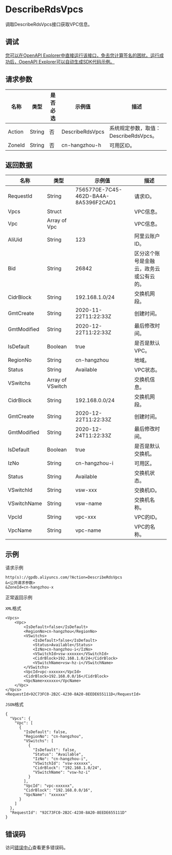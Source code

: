 # DescribeRdsVpcs

调取DescribeRdsVpcs接口获取VPC信息。

## 调试

[您可以在OpenAPI Explorer中直接运行该接口，免去您计算签名的困扰。运行成功后，OpenAPI Explorer可以自动生成SDK代码示例。](https://api.aliyun.com/#product=gpdb&api=DescribeRdsVpcs&type=RPC&version=2016-05-03)

## 请求参数

|名称|类型|是否必选|示例值|描述|
|--|--|----|---|--|
|Action|String|否|DescribeRdsVpcs|系统规定参数，取值： DescribeRdsVpcs。 |
|ZoneId|String|否|cn-hangzhou-h|可用区ID。 |

## 返回数据

|名称|类型|示例值|描述|
|--|--|---|--|
|RequestId|String|7565770E-7C45-462D-BA4A-8A5396F2CAD1|请求ID。 |
|Vpcs|Struct| |VPC信息。 |
|Vpc|Array of Vpc| |VPC信息。 |
|AliUid|String|123|阿里云账户ID。 |
|Bid|String|26842|区分这个账号是金融云，政务云或公有云的。 |
|CidrBlock|String|192.168.1.0/24|交换机网段。 |
|GmtCreate|String|2020-11-22T11:22:33Z|创建时间。 |
|GmtModified|String|2020-12-22T11:22:33Z|最后修改时间。 |
|IsDefault|Boolean|true|是否是默认VPC。 |
|RegionNo|String|cn-hangzhou|地域。 |
|Status|String|Available|VPC状态。 |
|VSwitchs|Array of VSwitch| |交换机信息。 |
|CidrBlock|String|192.168.0.0/24|交换机网段。 |
|GmtCreate|String|2020-12-22T11:22:33Z|创建时间。 |
|GmtModified|String|2020-12-24T11:22:33Z|最后修改时间。 |
|IsDefault|Boolean|true|是否是默认交换机。 |
|IzNo|String|cn-hangzhou-i|可用区。 |
|Status|String|Available|交换机状态。 |
|VSwitchId|String|vsw-xxx|交换机ID。 |
|VSwitchName|String|vsw-name|交换机名称。 |
|VpcId|String|vpc-xxx|VPC的ID。 |
|VpcName|String|vpc-name|VPC的名称。 |

## 示例

请求示例

```
http(s)://gpdb.aliyuncs.com/?Action=DescribeRdsVpcs
&<公共请求参数>
&ZoneId=cn-hangzhou-x
```

正常返回示例

`XML`格式

```
<Vpcs>
    <Vpc>
        <IsDefault>false</IsDefault>
        <RegionNo>cn-hangzhou</RegionNo>
        <VSwitchs>
            <IsDefault>false</IsDefault>
            <Status>Available</Status>
            <IzNo>cn-hangzhou-i</IzNo>
            <VSwitchId>vsw-xxxxxx</VSwitchId>
            <CidrBlock>192.168.1.0/24</CidrBlock>
            <VSwitchName>vsw-hz-i</VSwitchName>
        </VSwitchs>
        <VpcId>vpc-xxxxxx</VpcId>
        <CidrBlock>192.168.0.0/16</CidrBlock>
        <VpcName>xxxxxx</VpcName>
    </Vpc>
</Vpcs>
<RequestId>92C73FC0-2B2C-4230-8A20-8EEDE655111D</RequestId>
```

`JSON`格式

```
{
  "Vpcs": {
    "Vpc": [
      {
        "IsDefault": false,
        "RegionNo": "cn-hangzhou",
        "VSwitchs": [
          {
            "IsDefault": false,
            "Status": "Available",
            "IzNo": "cn-hangzhou-i",
            "VSwitchId": "vsw-xxxxxx",
            "CidrBlock": "192.168.1.0/24",
            "VSwitchName": "vsw-hz-i"
          }
        ],
        "VpcId": "vpc-xxxxxx",
        "CidrBlock": "192.168.0.0/16",
        "VpcName": "xxxxxx"
      }
    ]
  },
  "RequestId": "92C73FC0-2B2C-4230-8A20-8EEDE655111D"
}
```

## 错误码

访问[错误中心](https://error-center.alibabacloud.com/status/product/gpdb)查看更多错误码。

